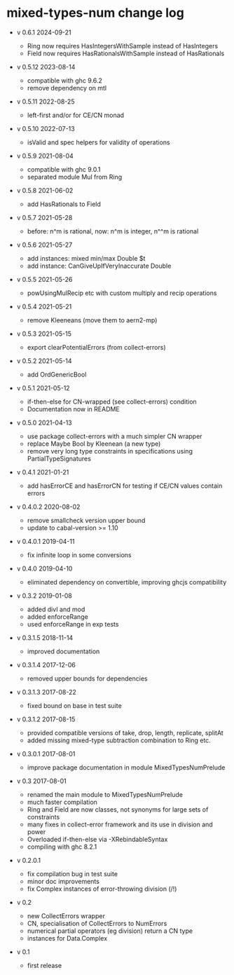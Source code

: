 # mixed-types-num change log

* v 0.6.1 2024-09-21
  * Ring now requires HasIntegersWithSample instead of HasIntegers
  * Field now requires HasRationalsWithSample instead of HasRationals
* v 0.5.12 2023-08-14
  * compatible with ghc 9.6.2
  * remove dependency on mtl
* v 0.5.11 2022-08-25
  * left-first and/or for CE/CN monad
* v 0.5.10 2022-07-13
  * isValid and spec helpers for validity of operations
* v 0.5.9 2021-08-04
  * compatible with ghc 9.0.1
  * separated module Mul from Ring
* v 0.5.8 2021-06-02
  * add HasRationals to Field
* v 0.5.7 2021-05-28
  * before: n^m is rational, now: n^m is integer, n^^m is rational
* v 0.5.6 2021-05-27
  * add instances: mixed min/max Double $t
  * add instance: CanGiveUpIfVeryInaccurate Double
* v 0.5.5 2021-05-26
  * powUsingMulRecip etc with custom multiply and recip operations
* v 0.5.4 2021-05-21
  * remove Kleeneans (move them to aern2-mp)
* v 0.5.3 2021-05-15
  * export clearPotentialErrors (from collect-errors)
* v 0.5.2 2021-05-14
  * add OrdGenericBool
* v 0.5.1 2021-05-12
  * if-then-else for CN-wrapped (see collect-errors) condition
  * Documentation now in README
* v 0.5.0 2021-04-13
  * use package collect-errors with a much simpler CN wrapper
  * replace Maybe Bool by Kleenean (a new type)
  * remove very long type constraints in specifications using PartialTypeSignatures
* v 0.4.1 2021-01-21
  * add hasErrorCE and hasErrorCN for testing if CE/CN values contain errors
* v 0.4.0.2 2020-08-02
  * remove smallcheck version upper bound
  * update to cabal-version >= 1.10
* v 0.4.0.1 2019-04-11
  * fix infinite loop in some conversions
* v 0.4.0 2019-04-10
  * eliminated dependency on convertible, improving ghcjs compatibility
* v 0.3.2 2019-01-08
  * added divI and mod
  * added enforceRange
  * used enforceRange in exp tests
* v 0.3.1.5 2018-11-14
  * improved documentation
* v 0.3.1.4 2017-12-06
  * removed upper bounds for dependencies
* v 0.3.1.3 2017-08-22
  * fixed bound on base in test suite
* v 0.3.1.2 2017-08-15
  * provided compatible versions of take, drop, length, replicate, splitAt
  * added missing mixed-type subtraction combination to Ring etc.

* v 0.3.0.1 2017-08-01
  * improve package documentation in module MixedTypesNumPrelude

* v 0.3 2017-08-01
  * renamed the main module to MixedTypesNumPrelude
  * much faster compilation
  * Ring and Field are now classes, not synonyms for large sets of constraints
  * many fixes in collect-error framework and its use in division and power
  * Overloaded if-then-else via -XRebindableSyntax
  * compiling with ghc 8.2.1

* v 0.2.0.1
  * fix compilation bug in test suite
  * minor doc improvements
  * fix Complex instances of error-throwing division (/!)

* v 0.2
  * new CollectErrors wrapper
  * CN, specialisation of CollectErrors to NumErrors
  * numerical partial operators (eg division) return a CN type
  * instances for Data.Complex

* v 0.1
  * first release
